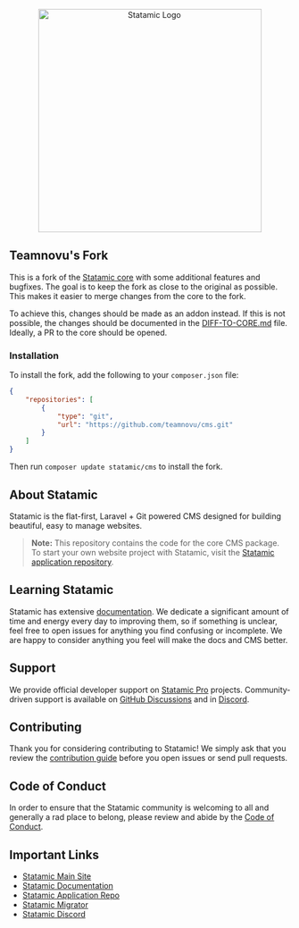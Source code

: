 <p align="center"><img src="https://statamic.com/assets/branding/Statamic-Logo+Wordmark-Rad.svg" width="400" alt="Statamic Logo" /></p>

## Teamnovu's Fork

This is a fork of the [Statamic core](https://github.com/statamic/cms) with some additional features and bugfixes.
The goal is to keep the fork as close to the original as possible. This makes it easier to merge changes from the core to the fork.

To achieve this, changes should be made as an addon instead. If this is not possible, the changes should be documented in the [DIFF-TO-CORE.md](DIFF-TO-CORE.md) file.
Ideally, a PR to the core should be opened.

### Installation

To install the fork, add the following to your `composer.json` file:

```json
{
    "repositories": [
        {
            "type": "git",
            "url": "https://github.com/teamnovu/cms.git"
        }
    ]
}
```

Then run `composer update statamic/cms` to install the fork.

## About Statamic

Statamic is the flat-first, Laravel + Git powered CMS designed for building beautiful, easy to manage websites.

> **Note:** This repository contains the code for the core CMS package. To start your own website project with Statamic, visit the [Statamic application repository][app-repo].

## Learning Statamic

Statamic has extensive [documentation][docs]. We dedicate a significant amount of time and energy every day to improving them, so if something is unclear, feel free to open issues for anything you find confusing or incomplete. We are happy to consider anything you feel will make the docs and CMS better.

## Support

We provide official developer support on [Statamic Pro](https://statamic.com/pricing) projects. Community-driven support is available on [GitHub Discussions](https://github.com/statamic/cms/discussions) and in [Discord][discord].


## Contributing

Thank you for considering contributing to Statamic! We simply ask that you review the [contribution guide][contribution] before you open issues or send pull requests.


## Code of Conduct

In order to ensure that the Statamic community is welcoming to all and generally a rad place to belong, please review and abide by the [Code of Conduct](https://github.com/statamic/cms/wiki/Code-of-Conduct).


## Important Links

- [Statamic Main Site](https://statamic.com)
- [Statamic Documentation][docs]
- [Statamic Application Repo][app-repo]
- [Statamic Migrator](https://github.com/statamic/migrator)
- [Statamic Discord][discord]

[docs]: https://statamic.dev/
[discord]: https://statamic.com/discord
[contribution]: https://github.com/statamic/cms/blob/master/CONTRIBUTING.md
[app-repo]: https://github.com/statamic/statamic
